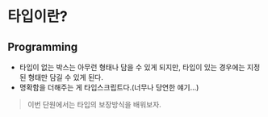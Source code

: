 # 타입이란?

## Programming

- 타입이 없는 박스는 아무런 형태나 담을 수 있게 되지만, 타입이 있는 경우에는 지정된 형태만 담길 수 있게 된다.
- 명확함을 더해주는 게 타입스크립트다.(너무나 당연한 얘기...)

> 이번 단원에서는 타입의 보장방식을 배워보자.